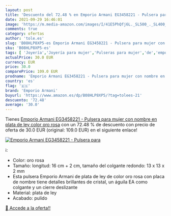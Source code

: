 ```yaml
---
layout: post
title: 'Descuento del 72.48 % en Emporio Armani EG3458221 - Pulsera para '
date: 2021-09-29 16:46:01
image: 'https://m.media-amazon.com/images/I/41E5PhQfj6L._SL500_._SL400_.jpg'
comments: true
category: ofertas
author: 'tole.es'
slug: 'B08HLP8XP5-es Emporio Armani EG3458221 - Pulsera para mujer con nombre...'
sku: 'B08HLP8XP5-es'
tags: [ 'Joyería','Joyería para mujer','Pulseras para mujer','de','emporio armani','ley','plata', ]
actualPrice: 30.0 EUR
currency: EUR
price: 30.0
comparePrice: 109.0 EUR
prodname: 'Emporio Armani EG3458221 - Pulsera para mujer con nombre en plata de ley  color oro rosa'
country: 'es'
flag: '🇪🇸'
brand: 'Emporio Armani'
buyurl: 'https://www.amazon.es/dp/B08HLP8XP5/?tag=tolees-21'
descuento: '72.48'
average: '30.0'
---
```


Tienes [Emporio Armani EG3458221 - Pulsera para mujer con nombre en plata de ley  color oro rosa](https://www.amazon.es/dp/B08HLP8XP5/?tag=tolees-21) con un 72.48 % de descuento con precio de oferta de 30.0 EUR (original: 109.0 EUR) en el siguiente enlace!

[![Emporio Armani EG3458221 - Pulsera para ](https://m.media-amazon.com/images/I/41E5PhQfj6L._SL500_._SL400_.jpg)](https://www.amazon.es/dp/B08HLP8XP5/?tag=tolees-21)

ℹ️:

- Color: oro rosa
- Tamaño: longitud: 16 cm + 2 cm, tamaño del colgante redondo: 13 x 13 x 2 mm
- Esta pulsera Emporio Armani de plata de ley de color oro rosa con placa de nombre tiene detalles brillantes de cristal, un águila EA como colgante y un cierre deslizante
- Material: plata de ley
- Acabado: pulido

[🛒 Accede a la oferta!!](https://www.amazon.es/dp/B08HLP8XP5/?tag=tolees-21)
